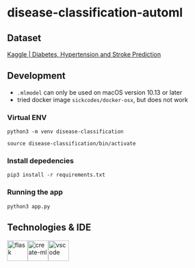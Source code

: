 # disease-classification-automl

## Dataset

[Kaggle | Diabetes, Hypertension and Stroke Prediction](https://www.kaggle.com/datasets/prosperchuks/health-dataset)

## Development

- `.mlmodel` can only be used on macOS version 10.13 or later
- tried docker image `sickcodes/docker-osx`, but does not work

### Virtual ENV

```python3 -m venv disease-classification```

```source disease-classification/bin/activate```

### Install depedencies

```pip3 install -r requirements.txt```

### Running the app

```python3 app.py```

## Technologies & IDE

<div>
  <img style="float: left" src="https://upload.wikimedia.org/wikipedia/commons/3/3c/Flask_logo.svg" height="48" alt="flask"> &nbsp;
  <img style="float: left" src="https://developer.apple.com/assets/elements/icons/create-ml-framework/create-ml-framework-96x96_2x.png" height="48" alt="create-ml"> &nbsp;
  <img style="float: left" src="https://code.visualstudio.com/assets/updates/1_35/logo-stable.png" height="48" alt="vscode">
</div>